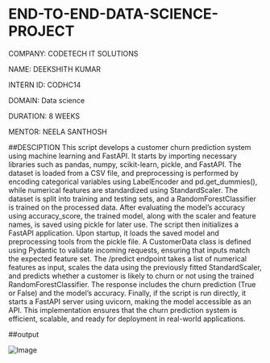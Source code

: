 # END-TO-END-DATA-SCIENCE-PROJECT

COMPANY: CODETECH IT SOLUTIONS

NAME: DEEKSHITH KUMAR

INTERN ID: CODHC14

DOMAIN: Data science

DURATION: 8 WEEKS

MENTOR: NEELA SANTHOSH

##DESCIPTION This script develops a customer churn prediction system using machine learning and FastAPI. It starts by importing necessary libraries such as pandas, numpy, scikit-learn, pickle, and FastAPI. The dataset is loaded from a CSV file, and preprocessing is performed by encoding categorical variables using LabelEncoder and pd.get_dummies(), while numerical features are standardized using StandardScaler. The dataset is split into training and testing sets, and a RandomForestClassifier is trained on the processed data. After evaluating the model’s accuracy using accuracy_score, the trained model, along with the scaler and feature names, is saved using pickle for later use.
The script then initializes a FastAPI application. Upon startup, it loads the saved model and preprocessing tools from the pickle file. A CustomerData class is defined using Pydantic to validate incoming requests, ensuring that inputs match the expected feature set. The /predict endpoint takes a list of numerical features as input, scales the data using the previously fitted StandardScaler, and predicts whether a customer is likely to churn or not using the trained RandomForestClassifier. The response includes the churn prediction (True or False) and the model’s accuracy.
Finally, if the script is run directly, it starts a FastAPI server using uvicorn, making the model accessible as an API. This implementation ensures that the churn prediction system is efficient, scalable, and ready for deployment in real-world applications.

##output

![Image](https://github.com/user-attachments/assets/93d9c5fa-d7ef-4595-b45d-69ada9f5899a)
